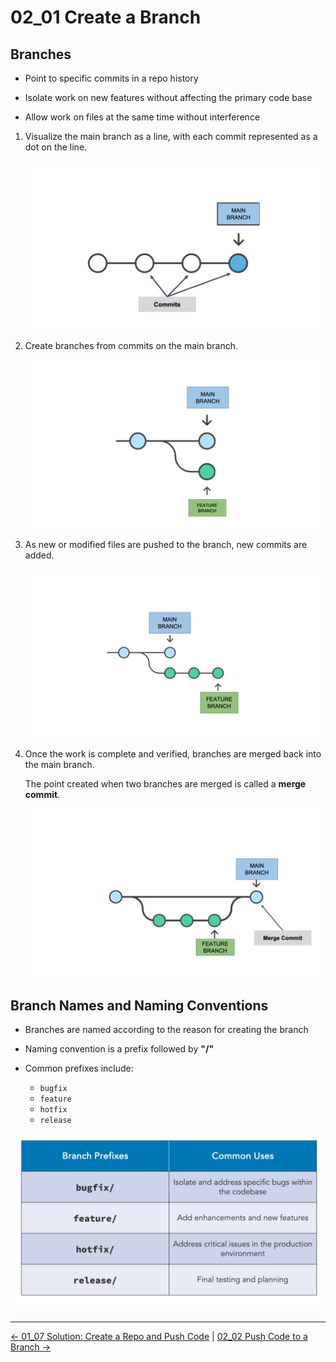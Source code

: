# 02_01 Create a Branch

## Branches

- Point to specific commits in a repo history

- Isolate work on new features without affecting the primary code base

- Allow work on files at the same time without interference

1. Visualize the main branch as a line, with each commit represented as a dot on the line.

    ![The main branch with commits](./images/02_01-Create-a-branch-2.png)

1. Create branches from commits on the main branch.

    ![A feature branch created from the main branch](./images/02_01-Create-a-branch-3.png)

1. As new or modified files are pushed to the branch, new commits are added.  

    ![New commits added to the feature branch](./images/02_01-Create-a-branch-4.png)

1. Once the work is complete and verified, branches are merged back into the main branch.

    The point created when two branches are merged is called a **merge commit**.

    ![A merge commit where the feature branch is merged into the master branch](./images/02_01-Create-a-branch-5.png)

## Branch Names and Naming Conventions

- Branches are named according to the reason for creating the branch

- Naming convention is a prefix followed by **"/"**

- Common prefixes include:

  - `bugfix`
  - `feature`
  - `hotfix`
  - `release`

![Branch names and naming conventions](./images/02_01-Create-a-branch-6.png)


<!-- FooterStart -->
---
[← 01_07 Solution: Create a Repo and Push Code](../../ch1_getting_started_with_bitbucket/01_08_solution_create_a_repo_and_add_code/README.md) | [02_02 Push Code to a Branch →](../02_02_push_code_to_a_branch/README.md)
<!-- FooterEnd -->
